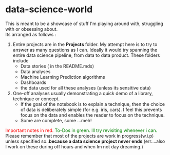# data-science-world

This is meant to be a showcase of stuff I'm playing around with, struggling with or obsessing about.  
Its arranged as follows : 
1. Entire projects are in the **Projects** folder. My attempt here is to try to answer as many questions as I can. Ideally it would try spanning the entire data science pipeline, from data  to data product. These folders include
    * Data stories ( in the README.mds)
    * Data analyses 
    * Machine Learning Prediction algorithms 
    * Dashboards 
    * the data used for all these analyses (unless its sensitive data)
2. One-off analyses usually demonstrating a quick demo of a library, technique or concept. 
    * If the goal of the notebook is to explain a technique, then the choice of data is deliberately simple (for e.g. iris, cars). I feel this prevents focus on the data and enables the reader to 
focus on the technique.  
    * Some are complete, some ...meh!

<font color=RED>Important notes in red.</font>
<font color=GREEN>To-Dos in green. Ill try revisiting whenever i can.</font>
Please remember that most of the projects are work in progress(w.i.p) unless specified so..**because a data science project never ends** (err....also I work on these during off hours and when Im not day dreaming.)

     